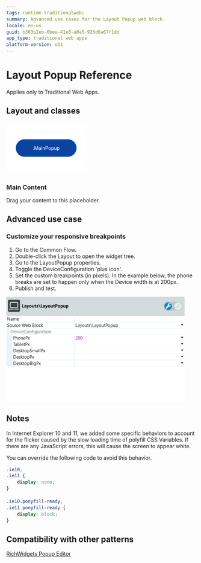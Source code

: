 ```yaml
---
tags: runtime-traditionalweb; 
summary: Advanced use cases for the Layout Popup web block.
locale: en-us
guid: b363b2eb-6bee-41e0-a0a5-926d6a67f1dd
app_type: traditional web apps
platform-version: o11
---
```


# Layout Popup Reference

<div class="info" markdown="1">

Applies only to Traditional Web Apps.

</div>

## Layout and classes

![](<images/layout-popup-1-diag.png>)

### Main Content

Drag your content to this placeholder.

## Advanced use case

### Customize your responsive breakpoints

1. Go to the Common Flow.
1. Double-click the Layout to open the widget tree.
1. Go to the LayoutPopup properties.
1. Toggle the DeviceConfiguration 'plus icon'.
1. Set the custom breakpoints (in pixels). In the example below, the phone breaks are set to happen only when the Device width is at 200px.
1. Publish and test.

![](<images/layout-popup-2-ss.png>)

## Notes

In Internet Explorer 10 and 11, we added some specific behaviors to account for the flicker caused by the slow loading time of polyfill CSS Variables. If there are any JavaScript errors, this will cause the screen to appear white.

You can override the following code to avoid this behavior.

```css
.ie10,
.ie11 {
    display: none;
}

.ie10.ponyfill-ready,
.ie11.ponyfill-ready {
    display: block;
}
```

## Compatibility with other patterns

[RichWidgets Popup Editor](../../../develop/ui/inputs/popup.md)
